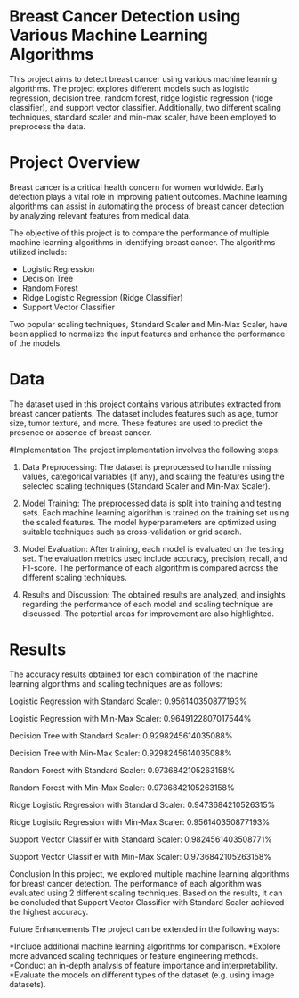 # Breast Cancer Detection using Various Machine Learning Algorithms
This project aims to detect breast cancer using various machine learning algorithms. The project explores different models such as logistic regression, decision tree, random forest, ridge logistic regression (ridge classifier), and support vector classifier. Additionally, two different scaling techniques, standard scaler and min-max scaler, have been employed to preprocess the data.

# Project Overview
Breast cancer is a critical health concern for women worldwide. Early detection plays a vital role in improving patient outcomes. Machine learning algorithms can assist in automating the process of breast cancer detection by analyzing relevant features from medical data.

The objective of this project is to compare the performance of multiple machine learning algorithms in identifying breast cancer. The algorithms utilized include:

* Logistic Regression
* Decision Tree
* Random Forest
* Ridge Logistic Regression (Ridge Classifier)
* Support Vector Classifier

Two popular scaling techniques, Standard Scaler and Min-Max Scaler, have been applied to normalize the input features and enhance the performance of the models.

# Data
The dataset used in this project contains various attributes extracted from breast cancer patients. The dataset includes features such as age, tumor size, tumor texture, and more. These features are used to predict the presence or absence of breast cancer.

#Implementation
The project implementation involves the following steps:

1. Data Preprocessing: The dataset is preprocessed to handle missing values, categorical variables (if any), and scaling the features using the selected scaling techniques (Standard Scaler and Min-Max Scaler).

2. Model Training: The preprocessed data is split into training and testing sets. Each machine learning algorithm is trained on the training set using the scaled features. The model hyperparameters are optimized using suitable techniques such as cross-validation or grid search.

3. Model Evaluation: After training, each model is evaluated on the testing set. The evaluation metrics used include accuracy, precision, recall, and F1-score. The performance of each algorithm is compared across the different scaling techniques.

4. Results and Discussion: The obtained results are analyzed, and insights regarding the performance of each model and scaling technique are discussed. The potential areas for improvement are also highlighted.

# Results
The accuracy results obtained for each combination of the machine learning algorithms and scaling techniques are as follows:

Logistic Regression with Standard Scaler: 0.956140350877193%

Logistic Regression with Min-Max Scaler: 0.9649122807017544%

Decision Tree with Standard Scaler: 0.9298245614035088%

Decision Tree with Min-Max Scaler: 0.9298245614035088%

Random Forest with Standard Scaler: 0.9736842105263158%

Random Forest with Min-Max Scaler: 0.9736842105263158%

Ridge Logistic Regression with Standard Scaler: 0.9473684210526315%

Ridge Logistic Regression with Min-Max Scaler: 0.956140350877193%

Support Vector Classifier with Standard Scaler: 0.9824561403508771%

Support Vector Classifier with Min-Max Scaler: 0.9736842105263158%

Conclusion
In this project, we explored multiple machine learning algorithms for breast cancer detection. The performance of each algorithm was evaluated using 2 different scaling techniques. Based on the results, it can be concluded that Support Vector Classifier with Standard Scaler achieved the highest accuracy.

Future Enhancements
The project can be extended in the following ways:

*Include additional machine learning algorithms for comparison.
*Explore more advanced scaling techniques or feature engineering methods.
*Conduct an in-depth analysis of feature importance and interpretability.
*Evaluate the models on different types of the dataset (e.g. using image datasets).  
